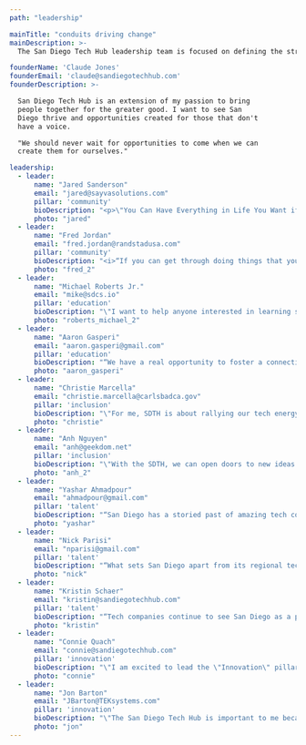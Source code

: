 ```yaml
---
path: "leadership"

mainTitle: "conduits driving change"
mainDescription: >-
  The San Diego Tech Hub leadership team is focused on defining the strategic direction across the various Pillars of Tech Excellence.  Their goal is to build bridges, create connections, and drive the San Diego Tech Hub community towards change being champions to challenge the status quo.

founderName: 'Claude Jones'
founderEmail: 'claude@sandiegotechhub.com'
founderDescription: >-

  San Diego Tech Hub is an extension of my passion to bring
  people together for the greater good. I want to see San
  Diego thrive and opportunities created for those that don't
  have a voice.

  "We should never wait for opportunities to come when we can
  create them for ourselves."

leadership:
  - leader:
      name: "Jared Sanderson"
      email: "jared@sayvasolutions.com"
      pillar: 'community'
      bioDescription: "<p>\"You Can Have Everything in Life You Want if You Will Just Help Enough Other People Get What They Want.&rdquo; Zig Ziglar</p><p>As part of the Community Pillar, I am passionate about bringing the community together to achieve greatness for the San Diego technology ecosystem.</p>"
      photo: "jared"
  - leader:
      name: "Fred Jordan"
      email: "fred.jordan@randstadusa.com"
      pillar: 'community'
      bioDescription: "<i>“If you can get through doing things that you hate to do, on the other side is greatness.”</i> – David Goggins"
      photo: "fred_2"
  - leader:
      name: "Michael Roberts Jr."
      email: "mike@sdcs.io"
      pillar: 'education'
      bioDescription: "\"I want to help anyone interested in learning software engineering to gain the skills needed to transition into a career in technology.\""
      photo: "roberts_michael_2"
  - leader:
      name: "Aaron Gasperi"
      email: "aaron.gasperi@gmail.com"
      pillar: 'education'
      bioDescription: "“We have a real opportunity to foster a connection between technology experts in industry and those who are looking to learn.”"
      photo: "aaron_gasperi"
  - leader:
      name: "Christie Marcella"
      email: "christie.marcella@carlsbadca.gov"
      pillar: 'inclusion'
      bioDescription: "\"For me, SDTH is about rallying our tech energy to improve the lives of people in our communities. San Diego should be known as the place where you can fulfill your potential regardless of your background, race or gender.\""
      photo: "christie"
  - leader:
      name: "Anh Nguyen"
      email: "anh@geekdom.net"
      pillar: 'inclusion'
      bioDescription: "\"With the SDTH, we can open doors to new ideas and opportunities, bridge connections, foster an inclusive and welcoming environment, and appreciate the diverse backgrounds of those around us.\""
      photo: "anh_2"
  - leader:
      name: "Yashar Ahmadpour"
      email: "ahmadpour@gmail.com"
      pillar: 'talent'
      bioDescription: "“San Diego has a storied past of amazing tech companies. I want to help ensure we bring that back, so that my daughter and other children will want to build the future right here in San Diego.”"
      photo: "yashar"
  - leader:
      name: "Nick Parisi"
      email: "nparisi@gmail.com"
      pillar: 'talent'
      bioDescription: "“What sets San Diego apart from its regional tech peers is a genuinely positive culture built around collaboration. There’s a true sense of community and a feeling that a win for one, is a win for all. That’s what SDTH is about, and that’s what I’m about. It's a perfect match.”"
      photo: "nick"
  - leader:
      name: "Kristin Schaer"
      email: "kristin@sandiegotechhub.com"
      pillar: 'talent'
      bioDescription: "“Tech companies continue to see San Diego as a place to grow their organizations and also to attract and retain quality talent. I look forward to helping bridge the gap between companies, community and talent and finding fun innovative ways of attracting talent to the city we love!”"
      photo: "kristin"
  - leader:
      name: "Connie Quach"
      email: "connie@sandiegotechhub.com"
      pillar: 'innovation'
      bioDescription: "\"I am excited to lead the \"Innovation\" pillar on behalf of this organization. San Diego is thriving with new ventures and technologies, and we have the talent and passion to grow our tech presence. I want to help connect people to opportunities, and it's my way of giving back to all my friends who have helped me along the way (but this time, at scale!).\""
      photo: "connie"
  - leader:
      name: "Jon Barton"
      email: "JBarton@TEKsystems.com"
      pillar: 'innovation'
      bioDescription: "\"The San Diego Tech Hub is important to me because it's the most pirate of endeavors; we are operating at the edges of San Diego's Tech community to bring out its most creative, innovative, and inclusive members of established enterprises to create something that challenges the status quo and transforms the community for the better. After all, 'it's more fun to be a pirate than to join the navy.'\""
      photo: "jon"
---
```


